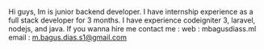 Hi guys, Im is junior backend developer. 
I have internship experience as a full stack developer for 3 months. 
I have experience codeigniter 3, laravel, nodejs, and java.
If you wanna hire me 
  contact me :
    web : mbagusdiass.ml
    email : m.bagus.dias.s1@gmail.com
  
<!---
MBagusDiasS/MBagusDiasS is a ✨ special ✨ repository because its `README.md` (this file) appears on your GitHub profile.
You can click the Preview link to take a look at your changes.
--->
